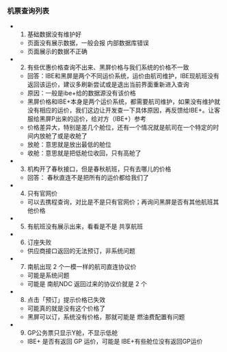 ### 机票查询列表
- 1. 基础数据没有维护好
  - 页面没有展示数据，一般会报 内部数据库错误
  - 页面展示的数据不正确

- 2. 有些优惠价格查询不出来、黑屏价格与我们系统的价格不一致
  - 回答：IBE和黑屏是两个不同运价系统，运价由航司维护，IBE现航班没有返回该运价，建议多刷新尝试或是退出当前界面重新进入查询
  - 原因：一般是ibe+给的数据源没有该价格
  - 黑屏价格和IBE+本身是两个运价系统，都需要航司维护，如果没有维护就没有相应的运价，我们这边让开发查一下具体原因，再反馈给IBE+。让客服给黑屏P出来的运价，给对方（IBE+）参考
  - 价格差异大，特别是差几个舱位，还有一个情况就是航司在一个特定的时间内放舱了或是收舱了
  - 放舱：意思就是放出最低的舱位
  - 收舱：意思就是把低舱位收回，只有高舱了

- 3. 机构开了春秋接口，但是春秋航班，只有去哪儿的价格
  - 回答： 春秋直连不是把所有的运价都给我们了

- 4. 只有官网价
  - 可以去携程查询，对比是不是只有官网价；再询问黑屏是否有其他航班其他价格

- 5. 有航班没有展示出来，看看是不是 共享航班

- 6. 订座失败
  - 供应商接口返回的无法预订，非系统问题

- 7. 南航出现 2 个一模一样的航司直连协议价
  - 可能是系统问题
  - 可能是 南航NDC 返回过来的协议价就是 2 个

- 8. 点击「预订」提示价格已失效
  - 可能真的就是没有这个价格了
  - 黑屏可以订，系统没有价格，那就可能是 燃油费配置有问题

- 9. GP公务票只显示Y舱，不显示低舱
  - IBE+ 是否有返回 GP 运价，可能是 IBE+有些舱位没有返回GP运价
